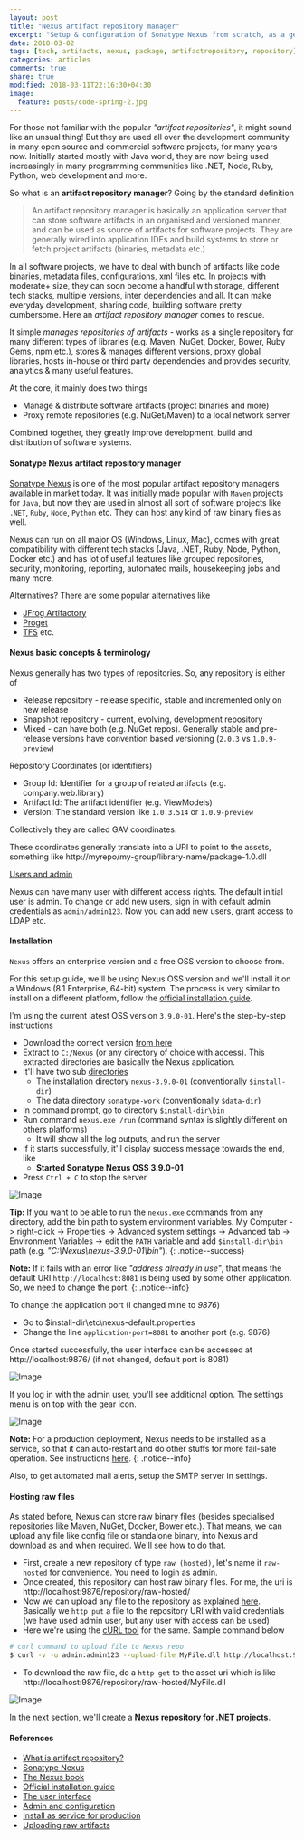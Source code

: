 ```yaml
---
layout: post
title: "Nexus artifact repository manager"
excerpt: "Setup & configuration of Sonatype Nexus from scratch, as a generic artifact repository manager"
date: 2018-03-02
tags: [tech, artifacts, nexus, package, artifactrepository, repository]
categories: articles
comments: true
share: true
modified: 2018-03-11T22:16:30+04:30
image:
  feature: posts/code-spring-2.jpg
---
```


For those not familiar with the popular _"artifact repositories"_, it might sound like an unsual thing! But they are used all over the development community in many open source and commercial software projects, for many years now. Initially started mostly with Java world, they are now being used increasingly in many programming communities like .NET, Node, Ruby, Python, web development and more.

So what is an **artifact repository manager**? Going by the standard definition

> An artifact repository manager is basically an application server that can store software artifacts in an organised and versioned manner, and can be used as source of artifacts for software projects. They are generally wired into application IDEs and build systems to store or fetch project artifacts (binaries, metadata etc.)

In all software projects, we have to deal with bunch of artifacts like code binaries, metadata files, configurations, xml files etc. In projects with moderate+ size, they can soon become a handful with storage, different tech stacks, multiple versions, inter dependencies and all. It can make everyday development, sharing code, building software pretty cumbersome. Here an _artifact repository manager_ comes to rescue.

It simple _manages repositories of artifacts_ - works as a single repository for many different types of libraries (e.g. Maven, NuGet, Docker, Bower, Ruby Gems, npm etc.), stores & manages different versions, proxy global libraries, hosts in-house or third party dependencies and provides security, analytics & many useful features.

At the core, it mainly does two things

* Manage & distribute software artifacts (project binaries and more)
* Proxy remote repositories (e.g. NuGet/Maven) to a local network server

Combined together, they greatly improve development, build and distribution of software systems.

#### Sonatype Nexus artifact repository manager

[Sonatype Nexus](https://www.sonatype.com/nexus-repository-sonatype) is one of the most popular artifact repository managers available in market today. It was initially made popular with `Maven` projects for `Java`, but now they are used in almost all sort of software projects like `.NET`, `Ruby`, `Node`, `Python` etc. They can host any kind of raw binary files as well.

Nexus can run on all major OS (Windows, Linux, Mac), comes with great compatibility with different tech stacks (Java, .NET, Ruby, Node, Python, Docker etc.) and has lot of useful features like grouped repositories, security, monitoring, reporting, automated mails, housekeeping jobs and many more.

Alternatives? There are some popular alternatives like

* [JFrog Artifactory](https://jfrog.com/artifactory/)
* [Proget](https://inedo.com/proget)
* [TFS](https://www.visualstudio.com/tfs/) etc.

#### Nexus basic concepts & terminology

Nexus generally has two types of repositories. So, any repository is either of

* Release repository - release specific, stable and incremented only on new release
* Snapshot repository - current, evolving, development repository
* Mixed - can have both (e.g. NuGet repos). Generally stable and pre-release versions have convention based versioning (`2.0.3` vs `1.0.9-preview`)

Repository Coordinates (or identifiers)

* Group Id: Identifier for a group of related artifacts (e.g. company.web.library)
* Artifact Id: The artifact identifier (e.g. ViewModels)
* Version: The standard version like `1.0.3.514` or `1.0.9-preview`

Collectively they are called GAV coordinates.

These coordinates generally translate into a URI to point to the assets, something like http://myrepo/my-group/library-name/package-1.0.dll

<u>Users and admin</u>

Nexus can have many user with different access rights. The default initial user is admin. To change or add new users, sign in with default admin credentials as `admin/admin123`. Now you can add new users, grant access to LDAP etc.

#### Installation

`Nexus` offers an enterprise version and a free OSS version to choose from.

For this setup guide, we'll be using Nexus OSS version and we'll install it on a Windows (8.1 Enterprise, 64-bit) system. The process is very similar to install on a different platform, follow the [official installation guide](https://help.sonatype.com/display/NXRM3/Installation).

I'm using the current latest OSS version `3.9.0-01`. Here's the step-by-step instructions

* Download the correct version [from here](https://www.sonatype.com/download-oss-sonatype)
* Extract to `C:/Nexus` (or any directory of choice with access). This extracted directories are basically the Nexus application.
* It'll have two sub [directories](https://help.sonatype.com/display/NXRM3/Directories)
  * The installation directory `nexus-3.9.0-01` (conventionally `$install-dir`)
  * The data directory `sonatype-work` (conventionally `$data-dir`)
* In command prompt, go to directory  `$install-dir\bin`
* Run command `nexus.exe /run` (command syntax is slightly different on others platforms)
  * It will show all the log outputs, and run the server
* If it starts successfully, it'll display success message towards the end, like
  * **Started Sonatype Nexus OSS 3.9.0-01**
* Press `Ctrl + C` to stop the server

![Image](/images/posts/nexus/nexus-started.png)

**Tip:** If you want to be able to run the `nexus.exe` commands from any directory, add the bin path to system environment variables. My Computer -> right-click -> Properties -> Advanced system settings -> Advanced tab -> Environment Variables -> edit the `PATH` variable and add `$install-dir\bin` path (e.g. _"C:\Nexus\nexus-3.9.0-01\bin"_).
{: .notice--success}

**Note:** If it fails with an error like _"address already in use"_, that means the default URI `http://localhost:8081` is being used by some other application. So, we need to change the port.
{: .notice--info}

To change the application port (I changed mine to _9876_)

* Go to  $install-dir\etc\nexus-default.properties
* Change the line `application-port=8081` to another port (e.g. 9876)

Once started successfully, the user interface can be accessed at http://localhost:9876/ (if not changed, default port is 8081)

![Image](/images/posts/nexus/nexus-oss-3.9.0.01.png)

If you log in with the admin user, you'll see additional option. The settings menu is on top with the gear icon.

![Image](/images/posts/nexus/snapshot-delete-task.png)

**Note:** For a production deployment, Nexus needs to be installed as a service, so that it can auto-restart and do other stuffs for more fail-safe operation. See instructions [here](https://books.sonatype.com/nexus-book/3.0/reference/install.html#service-windows).
{: .notice--info}

Also, to get automated mail alerts, setup the SMTP server in settings.

#### Hosting raw files

As stated before, Nexus can store raw binary files (besides specialised repositories like Maven, NuGet, Docker, Bower etc.). That means, we can upload any file like config file or standalone binary, into Nexus and download as and when required. We'll see how to do that.

* First, create a new repository of type `raw (hosted)`, let's name it `raw-hosted` for convenience. You need to login as admin.
* Once created, this repository can host raw binary files. For me, the uri is http://localhost:9876/repository/raw-hosted/
* Now we can upload any file to the repository as explained [here](https://support.sonatype.com/hc/en-us/articles/115006744008). Basically we `http put` a file to the repository URI with valid credentials (we have used admin user, but any user with access can be used)
* Here we're using the [cURL tool](https://curl.haxx.se/download.html) for the same. Sample command below

```bash
# curl command to upload file to Nexus repo
$ curl -v -u admin:admin123 --upload-file MyFile.dll http://localhost:9876/repository/raw-hosted/
```

* To download the raw file, do a `http get` to the asset uri which is like http://localhost:9876/repository/raw-hosted/MyFile.dll

![Image](/images/posts/nexus/raw-hosted.png)

In the next section, we'll create a **[Nexus repository for .NET projects](/articles/nexus-artifact-repository-for-dotnet/)**.

#### References

* [What is artifact repository?](https://blog.sonatype.com/2009/04/what-is-a-repository)
* [Sonatype Nexus](https://www.sonatype.com/nexus-repository-sonatype)
* [The Nexus book](https://books.sonatype.com/nexus-book/3.0/reference/install.html)
* [Official installation guide](https://help.sonatype.com/display/NXRM3/Installation)
* [The user interface](https://help.sonatype.com/display/NXRM3/User+Interface)
* [Admin and configuration](https://help.sonatype.com/display/NXRM3/Configuration)
* [Install as service for production](https://books.sonatype.com/nexus-book/3.0/reference/install.html#service-windows)
* [Uploading raw artifacts](https://support.sonatype.com/hc/en-us/articles/115006744008)